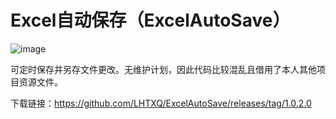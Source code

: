 # Excel自动保存（ExcelAutoSave）

![image](https://user-images.githubusercontent.com/38943319/133013192-4f6b1a7e-dfd4-48da-9171-de8ef4a85b82.png)

可定时保存并另存文件更改。无维护计划，因此代码比较混乱且借用了本人其他项目资源文件。

下载链接：https://github.com/LHTXQ/ExcelAutoSave/releases/tag/1.0.2.0
